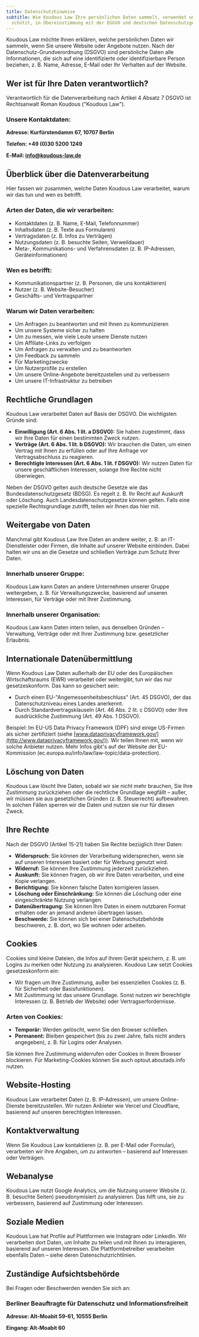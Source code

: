 ```yaml
---
title: Datenschutzhinweise
subtitle: Wie Koudous Law Ihre persönlichen Daten sammelt, verwendet und
  schützt, in Übereinstimmung mit der DSGVO und deutschen Datenschutzgesetzen.
---
```


Koudous Law möchte Ihnen erklären, welche persönlichen Daten wir sammeln, wenn Sie unsere Website oder Angebote nutzen. Nach der Datenschutz-Grundverordnung (DSGVO) sind persönliche Daten alle Informationen, die sich auf eine identifizierte oder identifizierbare Person beziehen, z. B. Name, Adresse, E-Mail oder Ihr Verhalten auf der Website.

## Wer ist für Ihre Daten verantwortlich?

Verantwortlich für die Datenverarbeitung nach Artikel 4 Absatz 7 DSGVO ist Rechtsanwalt Roman Koudous ("Koudous Law").

### Unsere Kontaktdaten:

**Adresse: Kurfürstendamm 67, 10707 Berlin**

**Telefon: +49 (0)30 5200 1249**

**E‑Mail: <info@koudous-law.de>**

## Überblick über die Datenverarbeitung

Hier fassen wir zusammen, welche Daten Koudous Law verarbeitet, warum wir das tun und wen es betrifft.

### Arten der Daten, die wir verarbeiten:

- Kontaktdaten (z. B. Name, E-Mail, Telefonnummer)
- Inhaltsdaten (z. B. Texte aus Formularen)
- Vertragsdaten (z. B. Infos zu Verträgen)
- Nutzungsdaten (z. B. besuchte Seiten, Verweildauer)
- Meta-, Kommunikations- und Verfahrensdaten (z. B. IP-Adressen, Geräteinformationen)

### Wen es betrifft:

- Kommunikationspartner (z. B. Personen, die uns kontaktieren)
- Nutzer (z. B. Website-Besucher)
- Geschäfts- und Vertragspartner

### Warum wir Daten verarbeiten:

- Um Anfragen zu beantworten und mit Ihnen zu kommunizieren
- Um unsere Systeme sicher zu halten
- Um zu messen, wie viele Leute unsere Dienste nutzen
- Um Affiliate-Links zu verfolgen
- Um Anfragen zu verwalten und zu beantworten
- Um Feedback zu sammeln
- Für Marketingzwecke
- Um Nutzerprofile zu erstellen
- Um unsere Online-Angebote bereitzustellen und zu verbessern
- Um unsere IT-Infrastruktur zu betreiben

## Rechtliche Grundlagen

Koudous Law verarbeitet Daten auf Basis der DSGVO. Die wichtigsten Gründe sind:

- **Einwilligung (Art. 6 Abs. 1 lit. a DSGVO):** Sie haben zugestimmt, dass wir Ihre Daten für einen bestimmten Zweck nutzen.
- **Verträge (Art. 6 Abs. 1 lit. b DSGVO):** Wir brauchen die Daten, um einen Vertrag mit Ihnen zu erfüllen oder auf Ihre Anfrage vor Vertragsabschluss zu reagieren.
- **Berechtigte Interessen (Art. 6 Abs. 1 lit. f DSGVO):** Wir nutzen Daten für unsere geschäftlichen Interessen, solange Ihre Rechte nicht überwiegen.

Neben der DSGVO gelten auch deutsche Gesetze wie das Bundesdatenschutzgesetz (BDSG). Es regelt z. B. Ihr Recht auf Auskunft oder Löschung. Auch Landesdatenschutzgesetze können gelten. Falls eine spezielle Rechtsgrundlage zutrifft, teilen wir Ihnen das hier mit.

## Weitergabe von Daten

Manchmal gibt Koudous Law Ihre Daten an andere weiter, z. B. an IT-Dienstleister oder Firmen, die Inhalte auf unserer Website einbinden. Dabei halten wir uns an die Gesetze und schließen Verträge zum Schutz Ihrer Daten.

### Innerhalb unserer Gruppe:

Koudous Law kann Daten an andere Unternehmen unserer Gruppe weitergeben, z. B. für Verwaltungszwecke, basierend auf unseren Interessen, für Verträge oder mit Ihrer Zustimmung.

### Innerhalb unserer Organisation:

Koudous Law kann Daten intern teilen, aus denselben Gründen – Verwaltung, Verträge oder mit Ihrer Zustimmung bzw. gesetzlicher Erlaubnis.

## Internationale Datenübermittlung

Wenn Koudous Law Daten außerhalb der EU oder des Europäischen Wirtschaftsraums (EWR) verarbeitet oder weitergibt, tun wir das nur gesetzeskonform. Das kann so gesichert sein:

- Durch einen EU-"Angemessenheitsbeschluss" (Art. 45 DSGVO), der das Datenschutzniveau eines Landes anerkennt.
- Durch Standardvertragsklauseln (Art. 46 Abs. 2 lit. c DSGVO) oder Ihre ausdrückliche Zustimmung (Art. 49 Abs. 1 DSGVO).

Beispiel: Im EU-US Data Privacy Framework (DPF) sind einige US-Firmen als sicher zertifiziert (siehe [www.dataprivacyframework.gov/](http://www.dataprivacyframework.gov/)). Wir teilen Ihnen mit, wenn wir solche Anbieter nutzen. Mehr Infos gibt's auf der Website der EU-Kommission (ec.europa.eu/info/law/law-topic/data-protection).

## Löschung von Daten

Koudous Law löscht Ihre Daten, sobald wir sie nicht mehr brauchen, Sie Ihre Zustimmung zurückziehen oder die rechtliche Grundlage wegfällt – außer, wir müssen sie aus gesetzlichen Gründen (z. B. Steuerrecht) aufbewahren. In solchen Fällen sperren wir die Daten und nutzen sie nur für diesen Zweck.

## Ihre Rechte

Nach der DSGVO (Artikel 15-21) haben Sie Rechte bezüglich Ihrer Daten:

- **Widerspruch:** Sie können der Verarbeitung widersprechen, wenn sie auf unseren Interessen basiert oder für Werbung genutzt wird.
- **Widerruf:** Sie können Ihre Zustimmung jederzeit zurückziehen.
- **Auskunft:** Sie können fragen, ob wir Ihre Daten verarbeiten, und eine Kopie verlangen.
- **Berichtigung:** Sie können falsche Daten korrigieren lassen.
- **Löschung oder Einschränkung:** Sie können die Löschung oder eine eingeschränkte Nutzung verlangen.
- **Datenübertragung:** Sie können Ihre Daten in einem nutzbaren Format erhalten oder an jemand anderen übertragen lassen.
- **Beschwerde:** Sie können sich bei einer Datenschutzbehörde beschweren, z. B. dort, wo Sie wohnen oder arbeiten.

## Cookies

Cookies sind kleine Dateien, die Infos auf Ihrem Gerät speichern, z. B. um Logins zu merken oder Nutzung zu analysieren. Koudous Law setzt Cookies gesetzeskonform ein:

- Wir fragen um Ihre Zustimmung, außer bei essenziellen Cookies (z. B. für Sicherheit oder Basisfunktionen).
- Mit Zustimmung ist das unsere Grundlage. Sonst nutzen wir berechtigte Interessen (z. B. Betrieb der Website) oder Vertragserfordernisse.

### Arten von Cookies:

- **Temporär:** Werden gelöscht, wenn Sie den Browser schließen.
- **Permanent:** Bleiben gespeichert (bis zu zwei Jahre, falls nicht anders angegeben), z. B. für Logins oder Analysen.

Sie können Ihre Zustimmung widerrufen oder Cookies in Ihrem Browser blockieren. Für Marketing-Cookies können Sie auch optout.aboutads.info nutzen.

## Website-Hosting

Koudous Law verarbeitet Daten (z. B. IP-Adressen), um unsere Online-Dienste bereitzustellen. Wir nutzen Anbieter wie Vercel und Cloudflare, basierend auf unseren berechtigten Interessen.

## Kontaktverwaltung

Wenn Sie Koudous Law kontaktieren (z. B. per E-Mail oder Formular), verarbeiten wir Ihre Angaben, um zu antworten – basierend auf Interessen oder Verträgen.

## Webanalyse

Koudous Law nutzt Google Analytics, um die Nutzung unserer Website (z. B. besuchte Seiten) pseudonymisiert zu analysieren. Das hilft uns, sie zu verbessern, basierend auf Zustimmung oder Interessen.

## Soziale Medien

Koudous Law hat Profile auf Plattformen wie Instagram oder LinkedIn. Wir verarbeiten dort Daten, um Inhalte zu teilen und mit Ihnen zu interagieren, basierend auf unseren Interessen. Die Plattformbetreiber verarbeiten ebenfalls Daten – siehe deren Datenschutzrichtlinien.

## Zuständige Aufsichtsbehörde

Bei Fragen oder Beschwerden wenden Sie sich an:

### Berliner Beauftragte für Datenschutz und Informationsfreiheit

**Adresse: Alt-Moabit 59-61, 10555 Berlin**

**Eingang: Alt-Moabit 60**
